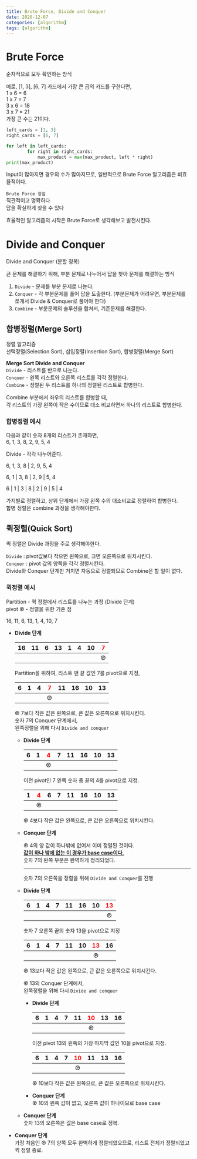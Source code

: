 ```yaml
---
title: Brute Force, Divide and Conquer
date: 2020-12-07
categories: [algorithm]
tags: [algorithm]
---
```


# Brute Force
순차적으로 모두 확인하는 방식

예로, [1, 3], [6, 7] 카드에서 가장 큰 곱의 카드를 구한다면,  
1 x 6 = 6  
1 x 7 = 7  
3 x 6 = 18  
3 x 7 = 21  
가장 큰 수는 21이다.

<!-- more -->
 
```python
left_cards = [1, 3]
right_cards = [6, 7]

for left in left_cards:
        for right in right_cards:
            max_product = max(max_product, left * right)
print(max_product)
```
  
Input이 많아지면 경우의 수가 많아지므로, 일반적으로 Brute Force 알고리즘은 비효율적이다.

 
`Brute Force 장점`  
직관적이고 명확하다  
답을 확실하게 찾을 수 있다  


효율적인 알고리즘의 시작은 Brute Force로 생각해보고 발전시킨다.



#  Divide and Conquer

Divide and Conquer (분할 정복)

큰 문제를 해결하기 위해, 부분 문제로 나누어서 답을 찾아 문제를 해결하는 방식

1. `Divide` - 문제를 부분 문제로 나눈다.  
2. `Conquer` - 각 부분문제를 풀어 답을 도출한다. (부분문제가 어려우면, 부분문제를 쪼개서 Divide & Conquer로 풀어야 한다)  
3. `Combine` - 부분문제의 솔루션을 합쳐서, 기존문제를 해결한다.


## 합병정렬(Merge Sort)

정렬 알고리즘  
선택정렬(Selection Sort), 삽입정렬(Insertion Sort), 합병정렬(Merge Sort)

**Merge Sort Divide and Conquer**  
`Divide` - 리스트를 반으로 나눈다.  
`Conquer` - 왼쪽 리스트와 오른쪽 리스트를 각각 정렬한다.  
`Combine` - 정렬된 두 리스트를 하나의 정렬된 리스트로 합병한다.


Combine 부분에서 좌우의 리스트를 합병할 때,  
각 리스트의 가장 왼쪽이 작은 수이므로 대소 비교하면서 하나의 리스트로 합병한다.


### 합병정렬 예시  
다음과 같이 숫자 8개의 리스트가 존재하면,  
6, 1, 3, 8, 2, 9, 5, 4

Divide - 각각 나누어준다.

6, 1, 3, 8  |  2, 9, 5, 4

6, 1  |  3, 8  |  2, 9  |  5, 4

6  |  1  |  3  |  8  |  2  |  9  |  5  |  4


가지별로 정렬하고, 상위 단계에서 가장 왼쪽 수의 대소비교로 정렬하여 합병한다.  
합병 정렬은 combine 과정을 생각해야한다.


## 퀵정렬(Quick Sort)

퀵 정렬은 Divide 과정을 주로 생각해야한다.

`Divide` : pivot값보다 작으면 왼쪽으로, 크면 오른쪽으로 위치시킨다.  
`Conquer` : pivot 값의 양쪽을 각각 정렬시킨다.  
Divide와 Conquer 단계만 거치면 자동으로 정렬되므로 Combine은 할 일이 없다. 



### 퀵정렬 예시

Partition - 퀵 정렬에서 리스트를 나누는 과정 (Divide 단계)  
pivot ℗ - 정렬을 위한 기준 점

16, 11, 6, 13, 1, 4, 10, 7

- **Divide 단계**

  |  16  |  11  |  6   |  13  |  1   |  4   |  10  | <span style="color:red">7</span> |
  | :--: | :--: | :--: | :--: | :--: | :--: | :--: | :------------------------------: |
  |      |      |      |      |      |      |      |                ℗                 |

  Partition을 위하여, 리스트 맨 끝 값인 7를 pivot으로 지정,

  |  6   |  1   |  4   | <span style="color:red">7</span> |  11  |  16  |  10  |  13  |
  | :--: | :--: | :--: | :------------------------------: | :--: | :--: | :--: | :--: |
  |      |      |      |                ℗                 |      |      |      |      |

  ℗ 7보다 작은 값은 왼쪽으로, 큰 값은 오른쪽으로 위치시킨다.  
  숫자 7의 Conquer 단계에서,  
  왼쪽정렬을 위해 다시 `Divide and conquer`

  

  - **Divide 단계**

    |  6   |  1   | <span style="color:red">4</span> |  7   |  11  |  16  |  10  |  13  |
    | :--: | :--: | :------------------------------: | :--: | :--: | :--: | :--: | :--: |
    |      |      |                ℗                 |      |      |      |      |      |

    이전 pivot인 7 왼쪽 숫자 중 끝의 4를 pivot으로 지정.

    |  1   | <span style="color:red">4</span> |  6   |  7   |  11  |  16  |  10  |  13  |
    | :--: | :------------------------------: | :--: | :--: | :--: | :--: | :--: | :--: |
    |      |                ℗                 |      |      |      |      |      |      |

    ℗ 4보다 작은 값은 왼쪽으로, 큰 값은 오른쪽으로 위치시킨다.

    

  - **Conquer 단계**

    ℗ 4의 양 값이 하나밖에 없어서 이미 정렬된 것이다.  
    <u>**값이 하나 밖에 없는 이 경우가 base case이다.**</u>  
    숫자 7의 왼쪽 부분은 완벽하게 정리되었다.

    

    ---

    숫자 7의 오른쪽을 정렬을 위해 `Divide and Conquer`를 진행

    

  - **Divide 단계**

    |  6   |  1   |  4   |  7   |  11  |  16  |  10  | <span style="color:red">13</span> |
    | :--: | :--: | :--: | :--: | :--: | :--: | :--: | :-------------------------------: |
    |      |      |      |      |      |      |      |                 ℗                 |

    숫자 7 오른쪽 끝의 숫자 13을 pivot으로 지정

    |  6   |  1   |  4   |  7   |  11  |  10  | <span style="color:red">13</span> |  16  |
    | :--: | :--: | :--: | :--: | :--: | :--: | :-------------------------------: | :--: |
    |      |      |      |      |      |      |                 ℗                 |      |

    ℗ 13보다 작은 값은 왼쪽으로, 큰 값은 오른쪽으로 위치시킨다.

    

    ℗ 13의 Conquer 단계에서,  
    왼쪽정렬을 위해 다시 `Divide and conquer`

    

    - **Divide 단계**

      |  6   |  1   |  4   |  7   |  11  | <span style="color:red">10</span> |  13  |  16  |
      | :--: | :--: | :--: | :--: | :--: | :-------------------------------: | :--: | :--: |
      |      |      |      |      |      |                 ℗                 |      |      |

      이전 pivot 13의 왼쪽의 가장 마지막 값인 10을 pivot으로 지정.

      |  6   |  1   |  4   |  7   | <span style="color:red">10</span> |  11  |  13  |  16  |
      | :--: | :--: | :--: | :--: | :-------------------------------: | :--: | :--: | :--: |
      |      |      |      |      |                 ℗                 |      |      |      |

      ℗ 10보다 작은 값은 왼쪽으로, 큰 값은 오른쪽으로 위치시킨다.

      

    - **Conquer 단계**  
      ℗ 10의 왼쪽 값이 없고, 오른쪽 값이 하나이므로 base case

      

  - **Conquer 단계**  
    숫자 13의 오른쪽은 값은 base case로 정복.

    

- **Conquer 단계**  
  가장 처음인 ℗ 7의 양쪽 모두 완벽하게 정렬되었으므로, 리스트 전체가 정렬되었고 퀵 정렬 종료.

